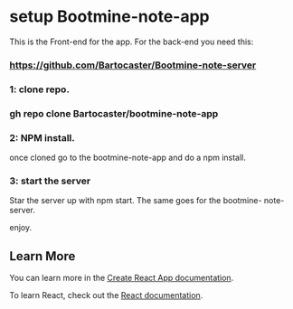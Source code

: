 # setup Bootmine-note-app

This is the Front-end for the app.
For the back-end you need this:
### https://github.com/Bartocaster/Bootmine-note-server

### 1: clone repo.

### gh repo clone Bartocaster/bootmine-note-app

### 2: NPM install.

once cloned go to the bootmine-note-app and do a npm install.

### 3: start the server

Star the server up with npm start.
The same goes for the bootmine- note-server.

enjoy.

## Learn More

You can learn more in the [Create React App documentation](https://facebook.github.io/create-react-app/docs/getting-started).

To learn React, check out the [React documentation](https://reactjs.org/).

